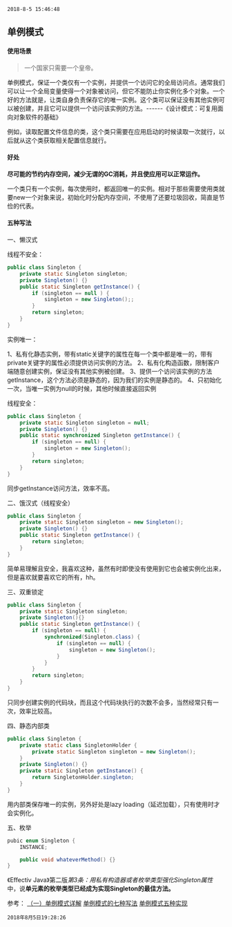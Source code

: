 `2018-8-5 15:46:48`

## 单例模式

#### 使用场景

>一个国家只需要一个皇帝。

单例模式，保证一个类仅有一个实例，并提供一个访问它的全局访问点。通常我们可以让一个全局变量使得一个对象被访问，但它不能防止你实例化多个对象。一个好的方法就是，让类自身负责保存它的唯一实例。这个类可以保证没有其他实例可以被创建，并且它可以提供一个访问该实例的方法。------《设计模式：可复用面向对象软件的基础》

例如，读取配置文件信息的类，这个类只需要在应用启动的时候读取一次就行，以后就从这个类获取相关配置信息就行。

#### 好处

<b>尽可能的节约内存空间，减少无谓的GC消耗，并且使应用可以正常运作。</b>

一个类只有一个实例，每次使用时，都返回唯一的实例。相对于那些需要使用类就要new一个对象来说，初始化时分配内存空间，不使用了还要垃圾回收，简直是节俭的代表。

#### 五种写法

一、懒汉式

线程不安全：
``` java
public class Singleton {
	private static Singleton singleton;
	private Singleton() {}
	public static Singleton getInstance() {
		if (singleton == null ) {
			singleton = new Singleton();;
		}
		return singleton;
	}
}
```

实例唯一：

1、私有化静态实例，带有static关键字的属性在每一个类中都是唯一的，带有private关键字的属性必须提供访问实例的方法。
2、私有化构造函数，限制客户端随意创建实例，保证没有其他实例被创建。
3、提供一个访问该实例的方法getInstance，这个方法必须是静态的，因为我们的实例是静态的。
4、只初始化一次，当唯一实例为null的时候，其他时候直接返回实例

线程安全：
``` java
public class Singleton {
	private static Singleton singleton = null;
	private Singleton() {}
	public static synchronized Singleton getInstance() {
		if (singleton == null) {
			singleton = new Singleton();
		}
		return singleton;
	}
}
```
同步getInstance访问方法，效率不高。

二、饿汉式（线程安全）

``` java
public class Singleton {
	private static Singleton singleton = new Singleton();
	private Singleton() {}
	public static Singleton getInstance() {
		return singleton;
	}
}
```
简单易理解且安全，我喜欢这种，虽然有时即使没有使用到它也会被实例化出来，但是喜欢就要喜欢它的所有，hh。

三、双重锁定

``` java
public class Singleton {
	private static Singleton singleton;
	private Singleton(){}
	public static Singleton getInstance() {
		if (singleton == null) {
			synchronized(Singleton.class) {
				if (singleton == null) {
					singleton = new Singleton();
				}
			}
		}
		return singleton;
	}
}
```
只同步创建实例的代码块，而且这个代码块执行的次数不会多，当然经常只有一次，效率比较高。

四、静态内部类

``` java
public class Singleton {
	private static class SingletonHolder {
		private static Singleton singleton = new Singleton();
	}
	private Singleton() {}
	private static Singleton getInstance() {
		return SingletonHolder.singleton;
	}
}
```
用内部类保存唯一的实例，另外好处是lazy loading（延迟加载），只有使用时才会实例化。

五、枚举

``` java
pubic enum Singleton {
	INSTANCE;

	public void whateverMethod() {}
}
```
《Effectiv Java》第二版<i>第3条：用私有构造器或者枚举类型强化Singleton属性</i> 中，说<b>单元素的枚举类型已经成为实现Singleton的最佳方法。</b>

参考：
[（一）单例模式详解](http://www.cnblogs.com/zuoxiaolong/p/pattern2.html)
[单例模式的七种写法](http://cantellow.iteye.com/blog/838473)
[单例模式五种实现](https://segmentfault.com/a/1190000010755849)

`2018年8月5日19:28:26`

